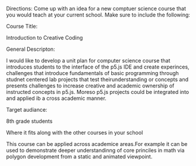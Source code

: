 Directions:
Come up with an idea for a new comptuer science course that you would teach at your current school.
Make sure to include the following:

Course Title: 

Introduction to Creative Coding

General Descripton:

I would like to develop a unit plan for computer science course that introduces students to the 
interface of the p5.js IDE and create experinces, challenges that introduce fundamentals 
of basic programming through studnet centered lab projects that test theirunderstanding or concepts 
and presents challenges to increase creative and academic ownership of instructed concepts in p5.js. 
Moreso p5.js projects could be integrated into and applied ib a cross academic manner.

Target audiance:

8th grade students

Where it fits along with the other courses in your school

This course can be applied across academice areas.For example it can be used to demonstrate deeper 
understandinng of core princiles in math via polygon development from a static and animated viewpoint.

